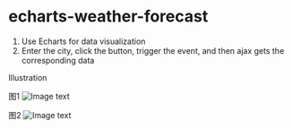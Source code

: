 # echarts-weather-forecast
1. Use Echarts for data visualization
2. Enter the city, click the button, trigger the event, and then ajax gets the corresponding data

Illustration

图1
![Image text](https://github.com/real-two-k/img-folder/blob/master/w1.png)

图2
![Image text](https://github.com/real-two-k/img-folder/blob/master/w2.png)

